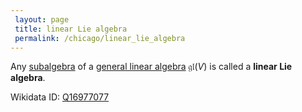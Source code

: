 ```yaml
---
 layout: page
 title: linear Lie algebra
 permalink: /chicago/linear_lie_algebra
---
```

Any [subalgebra](https://mathgloss.github.io/MathGloss/subalgebra) of a [general linear algebra](https://mathgloss.github.io/MathGloss/general_linear_algebra) $\mathfrak{gl}(V)$ is called a **linear Lie algebra**. 

Wikidata ID: [Q16977077](https://www.wikidata.org/wiki/Q16977077)